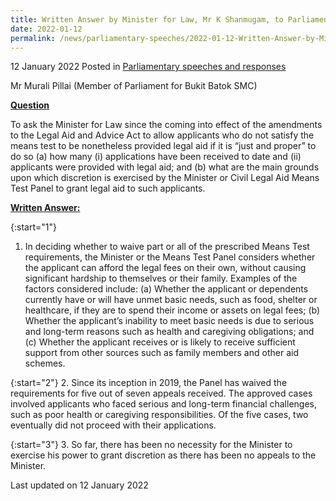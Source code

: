 ```yaml
---
title: Written Answer by Minister for Law, Mr K Shanmugam, to Parliamentary Question on Update on Legal Aid Provided under Amended Legal Aid and Advice Act
date: 2022-01-12
permalink: /news/parliamentary-speeches/2022-01-12-Written-Answer-by-Minister-for-Law-K-Shanmugam-to-PQ-on-Update-on-Legal-Aid-Provided-under-Amended-Legal-Aid-and-Advice-Act
---
```


12 January 2022 Posted in [Parliamentary speeches and responses](/news/parliamentary-speeches)

Mr Murali Pillai (Member of Parliament for Bukit Batok SMC) 
  
**<b><u>Question</u></b>**  

To ask the Minister for Law since the coming into effect of the amendments to the Legal Aid and Advice Act to allow applicants who do not satisfy the means test to be nonetheless provided legal aid if it is “just and proper” to do so (a) how many (i) applications have been received to date and (ii) applicants were provided with legal aid; and (b) what are the main grounds upon which discretion is exercised by the Minister or Civil Legal Aid Means Test Panel to grant legal aid to such applicants.

**<b><u>Written Answer:</u></b>**  
 
{:start="1"}
1.	In deciding whether to waive part or all of the prescribed Means Test requirements, the Minister or the Means Test Panel considers whether the applicant can afford the legal fees on their own, without causing significant hardship to themselves or their family.  Examples of the factors considered include: 
    (a) Whether the applicant or dependents currently have or will have unmet basic needs, such as food, shelter or healthcare, if they are to spend their income or assets on legal fees; 
    (b) Whether the applicant’s inability to meet basic needs is due to serious and long-term reasons such as health and caregiving obligations; and
    (c) Whether the applicant receives or is likely to receive sufficient support from other sources such as family members and other aid schemes.
    
{:start="2"}
2.	Since its inception in 2019, the Panel has waived the requirements for five out of seven appeals received. The approved cases involved applicants who faced serious and long-term financial challenges, such as poor health or caregiving responsibilities. Of the five cases, two eventually did not proceed with their applications. 

{:start="3"}
3.	So far, there has been no necessity for the Minister to exercise his power to grant discretion as there has been no appeals to the Minister.

<p class="right-side-updated">Last updated on 12 January 2022</p>

